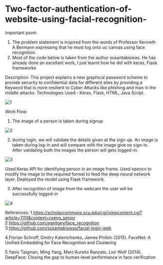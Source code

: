 # Two-factor-authentication-of-website-using-facial-recognition-

Important point: 
1. The problem statement is inspired from the words of Professor Kenneth A Bermann expressing that he must log onto uc canvas using face recognition.
2. Most of the code below is taken from the author susantabiswas. He has already done an excellant work, I just learnt how he did with keras, Flask frameworks


Description: This project explains a new graphical password scheme to provide security to confidential
data for different sites by providing a Keyword that is more resilient to Cyber Attacks like phishing and man in the middle attacks.
Technologies Used:- Keras, Flask, HTML, Java Script.


![1](https://user-images.githubusercontent.com/25890584/74859076-5cd2ed80-5314-11ea-962b-2d91cb59edd8.png)


Work Flow:


1. The image of a person is taken during signup

![2](https://user-images.githubusercontent.com/25890584/74859079-5d6b8400-5314-11ea-8d47-4f931e4b748d.png)



2. during login, we will validate the details given at the sign-up. An image is taken during log-in and will compare with the image give on sign-in. After validating both the images the person will gets logged-in.

![3](https://user-images.githubusercontent.com/25890584/74859081-5d6b8400-5314-11ea-96f7-fc808016a9bd.png)


Used Keras API for identifying person in an image frame. Used opencv to modify the image to the required format to feed the deep neural network layer. Deployed the model using Flask framework. 


3. After recognition of image from the webcam the user will be successfully logged-in

![4](https://user-images.githubusercontent.com/25890584/76988514-3310e480-691b-11ea-856c-0466166c423d.jpg)


References:
1.https://scholarcommons.scu.edu/cgi/viewcontent.cgi?article=1110&context=cseng_senior
2.https://github.com/ageitgey/face_recognition
3.https://github.com/susantabiswas/facial-login-web

4.Florian Schroff, Dmitry Kalenichenko, James Philbin (2015). FaceNet: A Unified Embedding for Face Recognition and Clustering


5.Yaniv Taigman, Ming Yang, Marc'Aurelio Ranzato, Lior Wolf (2014). DeepFace: Closing the gap to human-level performance in face verification

